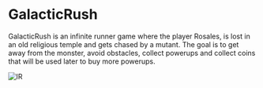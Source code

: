 # GalacticRush
GalacticRush is an infinite runner game where the player Rosales, is lost in an old religious temple and gets chased by a mutant. The goal is to get away from the monster, avoid obstacles, collect powerups and collect coins that will be used later to buy more powerups.
                    
![IR](https://github.com/rouaabidi88/GalacticFieldz/assets/83541967/42199833-7ce6-4e7a-aabd-934651f28fce)

